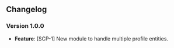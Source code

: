 ## Changelog

### Version 1.0.0
- **Feature**: [SCP-1] New module to handle multiple profile entities.
